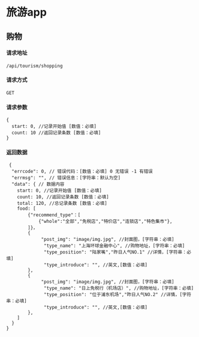 # 旅游app
## 购物
#### 请求地址
    /api/tourism/shopping 
#### 请求方式
    GET
#### 请求参数
    {
      start: 0, //记录开始值 [数值：必填]
      count: 10 //返回记录条数 [数值：必填]
    }
#### 返回数据
	 {
      "errcode": 0, // 错误代码：[数值：必填] 0 无错误 -1 有错误
      "errmsg": "", // 错误信息：[字符串：默认为空]
      "data": { // 数据内容
        start: 0, //记录开始值 [数值：必填]
        count: 10, //返回记录条数 [数值：必填]
        total: 120, //总记录条数 [数值：必填]
        food: [
            {"recommend_type"：[
                {"whole":"全部","免税店","特价店","连锁店","特色集市"},                
            ]}，
            {
			     "post_img": "image/img.jpg", //封面图，[字符串：必填]
			      "type_name": "上海环球金融中心", //购物地址，[字符串：必填]
			      "type_position": "陆家嘴","昨日人气NO.1" //详情，[字符串：必填]
			      "type_introduce": "", //英文,[数值：必填] 
			},
			{
			     "post_img": "image/img.jpg", //封面图，[字符串：必填]
			      "type_name": "日上免税行（机场店）", //购物地址，[字符串：必填]
			      "type_position": "位于浦东机场","昨日人气NO.2" //详情，[字符串：必填]
			      "type_introduce": "", //英文,[数值：必填] 
			},
        ]
      }
    }